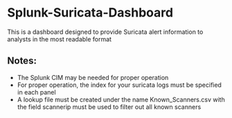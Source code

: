 # Splunk-Suricata-Dashboard
This is a dashboard designed to provide Suricata alert information to analysts in the most readable format

## Notes:
- The Splunk CIM may be needed for proper operation
- For proper operation, the index for your suricata logs must be specified in each panel
- A lookup file must be created under the name Known_Scanners.csv with the field scannerip must be used to filter out all known scanners
